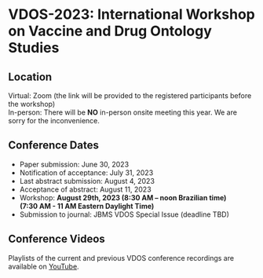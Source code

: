 # VDOS-2023: International Workshop on Vaccine and Drug Ontology Studies

## Location

Virtual: Zoom (the link will be provided to the registered participants before the workshop)<BR>
In-person: There will be __NO__ in-person onsite meeting this year. We are sorry for the inconvenience. 

## Conference Dates

- Paper submission: June 30, 2023<BR>
- Notification of acceptance: July 31, 2023<BR>
- Last abstract submission: August 4, 2023<BR>
- Acceptance of abstract: August 11, 2023<BR>
- Workshop: __August 29th, 2023 (8:30 AM – noon Brazilian time)<BR>
                            (7:30 AM - 11 AM Eastern Daylight Time)<BR>__
- Submission to journal: JBMS VDOS Special Issue (deadline TBD)<BR>

## Conference Videos

Playlists of the current and previous VDOS conference recordings are available on [YouTube](https://www.youtube.com/channel/UCUT0MwXxAFnekhsSJVmHTJw/playlists).  
